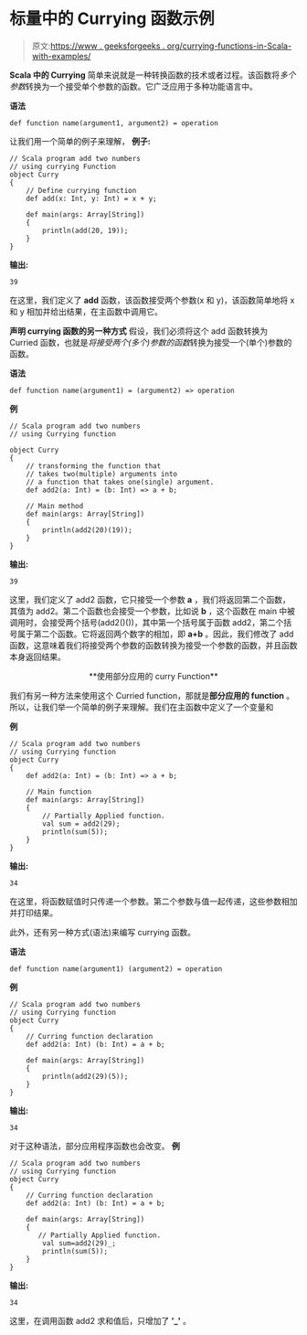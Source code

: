 # 标量中的 Currying 函数示例

> 原文:[https://www . geeksforgeeks . org/currying-functions-in-Scala-with-examples/](https://www.geeksforgeeks.org/currying-functions-in-scala-with-examples/)

**Scala 中的 Currying** 简单来说就是一种转换函数的技术或者过程。该函数将*多个参数*转换为一个接受单个参数的函数。它广泛应用于多种功能语言中。

**语法**

```
def function name(argument1, argument2) = operation
```

让我们用一个简单的例子来理解，
**例子:**

```
// Scala program add two numbers
// using currying Function
object Curry
{
    // Define currying function
    def add(x: Int, y: Int) = x + y;

    def main(args: Array[String])
    {
        println(add(20, 19));
    }
}
```

**输出:**

```
39
```

在这里，我们定义了 **add** 函数，该函数接受两个参数(x 和 y)，该函数简单地将 x 和 y 相加并给出结果，在主函数中调用它。

**声明 currying 函数的另一种方式**
假设，我们必须将这个 add 函数转换为 Curried 函数，也就是*将接受两个(多个)参数的函数*转换为接受一个(单个)参数的函数。

**语法**

```
def function name(argument1) = (argument2) => operation
```

**例**

```
// Scala program add two numbers
// using Currying function

object Curry
{
    // transforming the function that 
    // takes two(multiple) arguments into 
    // a function that takes one(single) argument.
    def add2(a: Int) = (b: Int) => a + b;

    // Main method
    def main(args: Array[String])
    {
        println(add2(20)(19));
    }
}
```

**输出:**

```
39
```

这里，我们定义了 add2 函数，它只接受一个参数 **a** ，我们将返回第二个函数，其值为 add2。第二个函数也会接受一个参数，比如说 **b** ，这个函数在 main 中被调用时，会接受两个括号(add2()())，其中第一个括号属于函数 add2，第二个括号属于第二个函数。它将返回两个数字的相加，即 **a+b** 。因此，我们修改了 add 函数，这意味着我们将接受两个参数的函数转换为接受一个参数的函数，并且函数本身返回结果。

<center>**使用部分应用的 curry Function**</center>

我们有另一种方法来使用这个 Curried function，那就是**部分应用的 function** 。所以，让我们举一个简单的例子来理解。我们在主函数中定义了一个变量和

**例**

```
// Scala program add two numbers
// using Currying function
object Curry
{
    def add2(a: Int) = (b: Int) => a + b;

    // Main function
    def main(args: Array[String])
    {
        // Partially Applied function.
        val sum = add2(29);
        println(sum(5));
    }
}
```

**输出:**

```
34
```

在这里，将函数赋值时只传递一个参数。第二个参数与值一起传递，这些参数相加并打印结果。

此外，还有另一种方式(语法)来编写 currying 函数。

**语法**

```
def function name(argument1) (argument2) = operation
```

**例**

```
// Scala program add two numbers
// using Currying function
object Curry
{
    // Curring function declaration
    def add2(a: Int) (b: Int) = a + b;

    def main(args: Array[String])
    {
        println(add2(29)(5));
    }
}
```

**输出:**

```
34
```

对于这种语法，部分应用程序函数也会改变。
**例**

```
// Scala program add two numbers
// using Currying function
object Curry
{
    // Curring function declaration
    def add2(a: Int) (b: Int) = a + b;

    def main(args: Array[String])
    {
       // Partially Applied function.
        val sum=add2(29)_;
        println(sum(5));
    }
}
```

**输出:**

```
34
```

这里，在调用函数 add2 求和值后，只增加了 **'_'** 。